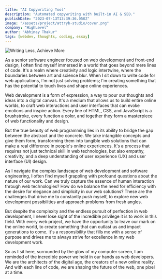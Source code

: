 ```yaml
---
title: "AI Copywriting Tool"
description: "Automated copywriting with built-in AI & SEO."
publishDate: "2023-07-13T13:39:36.050Z"
image: "/assets/project/attryb-studio/cover.png"
company: "HighLevel"
author: "Abhinay Thakur"
tags: [webdev, thoughts, coding, essay]
---
```


![Writing Less, Achieve More](/assets/project/attryb-studio/cover.png)

<span class="text-3xl font-bold">A</span>s a senior software engineer focused on web development and front-end design, I often find myself immersed in a world that goes beyond mere lines of code. It's a realm where creativity and logic intertwine, where the boundaries between art and science blur. When I sit down to write code for web applications, I'm not just solving problems; I'm creating something that has the potential to touch lives and shape online experiences.

Web development is a form of expression, a way to pour our thoughts and ideas into a digital canvas. It's a medium that allows us to build entire online worlds, to craft web interactions and user interfaces that can evoke emotions and inspire action. Every line of HTML, CSS, and JavaScript is a brushstroke, every function a color, and together they form a masterpiece of web functionality and design.

But the true beauty of web programming lies in its ability to bridge the gap between the abstract and the concrete. We take intangible concepts and give them form, transforming them into tangible web solutions that can make a real difference in people's online experiences. It's a process that requires not just technical skill in web technologies, but also empathy, creativity, and a deep understanding of user experience (UX) and user interface (UI) design.

As I navigate the complex landscape of web development and software engineering, I often find myself grappling with profound questions about the nature of our work. Can we truly capture the essence of human interaction through web technologies? How do we balance the need for efficiency with the desire for elegance and simplicity in our web solutions? These are the challenges that drive me to constantly push myself, to explore new web development possibilities and approach problems from fresh angles.

But despite the complexity and the endless pursuit of perfection in web development, I never lose sight of the incredible privilege it is to work in this field. With every web project, we have the opportunity to leave our mark on the online world, to create something that can outlast us and impact generations to come. It's a responsibility that fills me with a sense of purpose and drives me to always strive for excellence in my web development work.

So as I sit here, surrounded by the glow of my computer screen, I am reminded of the incredible power we hold in our hands as web developers. We are the architects of the digital age, the creators of a new online reality. And with each line of code, we are shaping the future of the web, one pixel at a time.
